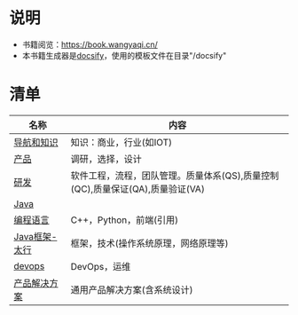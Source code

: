 # 说明
* 书籍阅览：https://book.wangyaqi.cn/
* 本书籍生成器是[docsify](https://docsify.js.org/)，使用的模板文件在目录"/docsify"

# 清单

| 名称 | 内容 |
| - | - |
| [导航和知识](https://book.wangyaqi.cn/) | 知识：商业，行业(如IOT) |
| [产品](https://product.wangyaqi.cn/) | 调研，选择，设计 |
| [研发](https://rd.wangyaqi.cn/) | 软件工程，流程，团队管理。质量体系(QS),质量控制(QC),质量保证(QA),质量验证(VA) |
| [Java](https://java.wangyaqi.cn/) |  |
| [编程语言](https://pl.wangyaqi.cn/) | C++，Python，前端(引用) |
| [Java框架-太行](https://taihang.wangyaqi.cn/) | 框架，技术(操作系统原理，网络原理等) |
| [devops](https://devops.wangyaqi.cn/) | DevOps，运维 |
| [产品解决方案](https://sln.wangyaqi.cn/) | 通用产品解决方案(含系统设计) |
